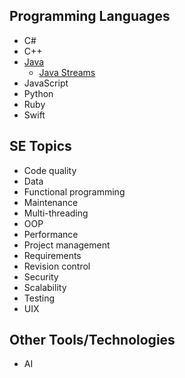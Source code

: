 ## Programming Languages

* C#
* C++
* [Java](java/Java.md)
  * [Java Streams](java/streams-an-introduction.md)
* JavaScript
* Python
* Ruby
* Swift

## SE Topics

* Code quality
* Data
* Functional programming
* Maintenance
* Multi-threading
* OOP
* Performance
* Project management
* Requirements
* Revision control
* Security
* Scalability
* Testing
* UIX

## Other Tools/Technologies

* AI